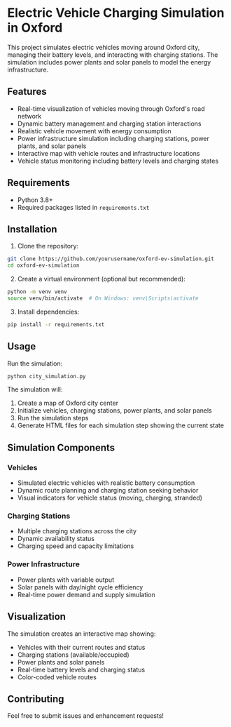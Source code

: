 # Electric Vehicle Charging Simulation in Oxford

This project simulates electric vehicles moving around Oxford city, managing their battery levels, and interacting with charging stations. The simulation includes power plants and solar panels to model the energy infrastructure.

## Features

- Real-time visualization of vehicles moving through Oxford's road network
- Dynamic battery management and charging station interactions
- Realistic vehicle movement with energy consumption
- Power infrastructure simulation including charging stations, power plants, and solar panels
- Interactive map with vehicle routes and infrastructure locations
- Vehicle status monitoring including battery levels and charging states

## Requirements

- Python 3.8+
- Required packages listed in `requirements.txt`

## Installation

1. Clone the repository:
```bash
git clone https://github.com/yourusername/oxford-ev-simulation.git
cd oxford-ev-simulation
```

2. Create a virtual environment (optional but recommended):
```bash
python -m venv venv
source venv/bin/activate  # On Windows: venv\Scripts\activate
```

3. Install dependencies:
```bash
pip install -r requirements.txt
```

## Usage

Run the simulation:
```bash
python city_simulation.py
```

The simulation will:
1. Create a map of Oxford city center
2. Initialize vehicles, charging stations, power plants, and solar panels
3. Run the simulation steps
4. Generate HTML files for each simulation step showing the current state

## Simulation Components

### Vehicles
- Simulated electric vehicles with realistic battery consumption
- Dynamic route planning and charging station seeking behavior
- Visual indicators for vehicle status (moving, charging, stranded)

### Charging Stations
- Multiple charging stations across the city
- Dynamic availability status
- Charging speed and capacity limitations

### Power Infrastructure
- Power plants with variable output
- Solar panels with day/night cycle efficiency
- Real-time power demand and supply simulation

## Visualization

The simulation creates an interactive map showing:
- Vehicles with their current routes and status
- Charging stations (available/occupied)
- Power plants and solar panels
- Real-time battery levels and charging status
- Color-coded vehicle routes

## Contributing

Feel free to submit issues and enhancement requests! 